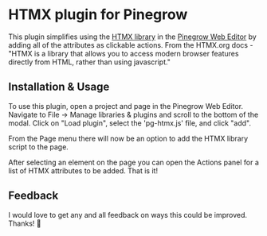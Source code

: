 # HTMX plugin for Pinegrow
This plugin simplifies using the [HTMX library](https://htmx.org/) in the [Pinegrow Web Editor](https://pinegrow.com/) by adding all of the attributes as clickable actions. From the HTMX.org docs - "HTMX is a library that allows you to access modern browser features directly from HTML, rather than using javascript."

## Installation & Usage
To use this plugin, open a project and page in the Pinegrow Web Editor. Navigate to File -> Manage libraries & plugins and scroll to the bottom of the modal. Click on "Load plugin", select the 'pg-htmx.js' file, and click "add".

From the Page menu there will now be an option to add the HTMX library script to the page.

After selecting an element on the page you can open the Actions panel for a list of HTMX attributes to be added. That is it!

## Feedback
I would love to get any and all feedback on ways this could be improved. Thanks! :wave:
